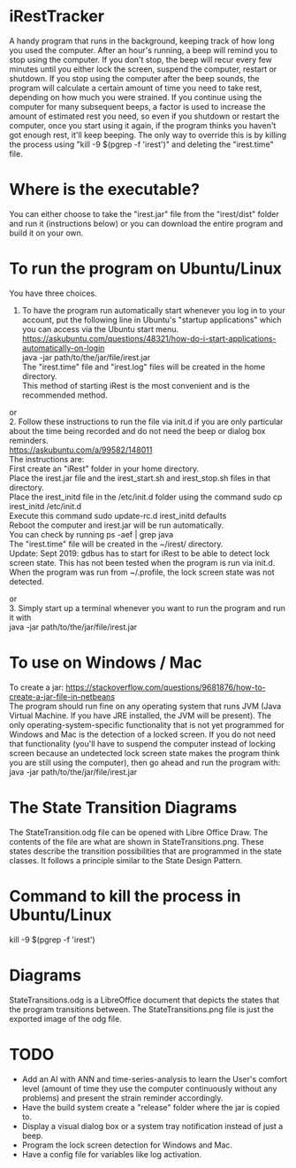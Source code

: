 # iRestTracker
A handy program that runs in the background, keeping track of how long you used the computer.
After an hour's running, a beep will remind you to stop using the computer. If you don't stop, the beep will recur every few minutes until you either lock the screen, suspend the computer, restart or shutdown. If you stop using the computer after the beep sounds, the program will calculate a certain amount of time you need to take rest, depending on how much you were strained. If you continue using the computer for many subsequent beeps, a factor is used to increase the amount of estimated rest you need, so even if you shutdown or restart the computer, once you start using it again, if the program thinks you haven't got enough rest, it'll keep beeping. The only way to override this is by killing the process using "kill -9 $(pgrep -f 'irest')" and deleting the "irest.time" file.  
  
# Where is the executable?  
You can either choose to take the "irest.jar" file from the "irest/dist" folder and run it (instructions below) or you can download the entire program and build it on your own.  
  

# To run the program on Ubuntu/Linux
You have three choices.  
1. To have the program run automatically start whenever you log in to your account, put the following line in Ubuntu's "startup applications" which you can access via the Ubuntu start menu. https://askubuntu.com/questions/48321/how-do-i-start-applications-automatically-on-login  
java -jar path/to/the/jar/file/irest.jar  
The "irest.time" file and "irest.log" files will be created in the home directory.  
This method of starting iRest is the most convenient and is the recommended method.  
  
or  
2. Follow these instructions to run the file via init.d if you are only particular about the time being recorded and do not need the beep or dialog box reminders.  
https://askubuntu.com/a/99582/148011  
The instructions are:  
First create an "iRest" folder in your home directory.  
Place the irest.jar file and the irest_start.sh and irest_stop.sh files in that directory.  
Place the irest_initd file in the /etc/init.d folder using the command sudo cp irest_initd /etc/init.d  
Execute this command sudo update-rc.d irest_initd defaults  
Reboot the computer and irest.jar will be run automatically.  
You can check by running ps -aef | grep java  
The "irest.time" file will be created in the ~/irest/ directory.  
Update: Sept 2019: gdbus has to start for iRest to be able to detect lock screen state. This has not been tested when the program is run via init.d. When the program was run from ~/.profile, the lock screen state was not detected.

or  
3. Simply start up a terminal whenever you want to run the program and run it with  
java -jar path/to/the/jar/file/irest.jar  


# To use on Windows / Mac
To create a jar: https://stackoverflow.com/questions/9681876/how-to-create-a-jar-file-in-netbeans  
The program should run fine on any operating system that runs JVM (Java Virtual Machine. If you have JRE installed, the JVM will be present). The only operating-system-specific functionality that is not yet programmed for Windows and Mac is the detection of a locked screen. If you do not need that functionality (you'll have to suspend the computer instead of locking screen because an undetected lock screen state makes the program think you are still using the computer), then go ahead and run the program with:  
java -jar path/to/the/jar/file/irest.jar  
  
# The State Transition Diagrams
The StateTransition.odg file can be opened with Libre Office Draw. The contents of the file are what are shown in StateTransitions.png. These states describe the transition possibilities that are programmed in the state classes. It follows a principle similar to the State Design Pattern.  

# Command to kill the process in Ubuntu/Linux
kill -9 $(pgrep -f 'irest')  

# Diagrams
StateTransitions.odg is a LibreOffice document that depicts the states that the program transitions between. The StateTransitions.png file is just the exported image of the odg file.  

# TODO
* Add an AI with ANN and time-series-analysis to learn the User's comfort level (amount of time they use the computer continuously without any problems) and present the strain reminder accordingly.
* Have the build system create a "release" folder where the jar is copied to.
* Display a visual dialog box or a system tray notification instead of just a beep.
* Program the lock screen detection for Windows and Mac.
* Have a config file for variables like log activation.



